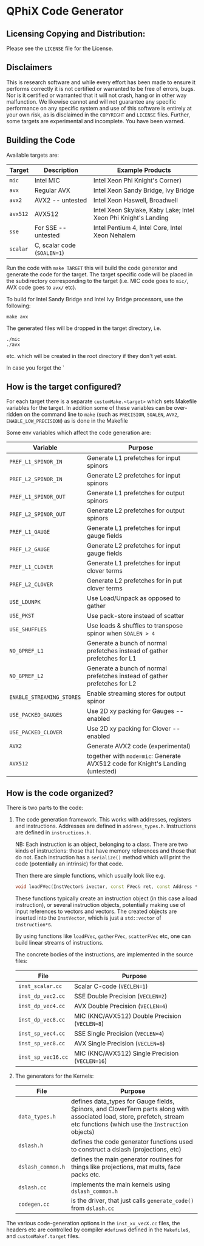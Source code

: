 # QPhiX Code Generator

## Licensing Copying and Distribution:

Please see the `LICENSE` file for the License.

## Disclaimers

This is research software and while every effort has been made to ensure it
performs correctly it is not certified or warranted to be free of errors, bugs.
Nor is it certified or warranted that it will not crash, hang or in other way
malfunction. We likewise cannot and will not guarantee any specific performance
on any specific system and use of this software is entirely at your own risk,
as is disclaimed in the `COPYRIGHT` and `LICENSE` files. Further, some targets
are experimental and incomplete. You have been warned.

## Building the Code

Available targets are:

| Target | Description | Example Products |
| --- | --- | --- |
| `mic` | Intel MIC | Intel Xeon Phi Knight's Corner) |
| `avx` | Regular AVX | Intel Xeon Sandy Bridge, Ivy Bridge |
| `avx2` | AVX2 -- untested | Intel Xeon Haswell, Broadwell |
| `avx512` | AVX512 | Intel Xeon Skylake, Kaby Lake; Intel Xeon Phi Knight's Landing |
| `sse`  | For SSE -- untested | Intel Pentium 4, Intel Core, Intel Xeon Nehalem |
| `scalar` | C, scalar code (`SOALEN=1`) | |

Run the code with `make TARGET` this will build the code generator
and generate the code for the target.  The target specific code will be placed
in the subdirectory corresponding to the target (i.e. MIC code goes to `mic/`,
AVX code goes to `avx/` etc).

To build for Intel Sandy Bridge and Intel Ivy Bridge processors, use the
following:

    make avx

The generated files will be dropped in the target directory, i.e.

    ./mic
    ./avx 
 
etc. which will be created in the root directory if they don't yet exist.

In case you forget the `

## How is the target configured?

For each target there is a separate `customMake.<target>` which sets Makefile
variables for the target. In addition some of these variables can be
over-ridden on the command line to `make` (such as `PRECISION`, `SOALEN`, `AVX2`,
`ENABLE_LOW_PRECISION`) as is done in the Makefile

Some env variables which affect the code generation are: 

| Variable | Purpose |
| --- | --- |
| `PREF_L1_SPINOR_IN` | Generate L1 prefetches for input spinors |
| `PREF_L2_SPINOR_IN` | Generate L2 prefetches for input spinors |
| `PREF_L1_SPINOR_OUT` | Generate L1 prefetches for output spinors |
| `PREF_L2_SPINOR_OUT` | Generate L2 prefetches for output spinors |
| `PREF_L1_GAUGE` | Generate L1 prefetches for input gauge fields |
| `PREF_L2_GAUGE` | Generate L2 prefetches for input gauge fields |
| `PREF_L1_CLOVER` | Generate L1 prefetches for input clover terms |
| `PREF_L2_CLOVER` | Generate L2 prefetches for in put clover terms |
| `USE_LDUNPK` | Use Load/Unpack as opposed to gather |
| `USE_PKST` | Use pack-store instead of scatter |
| `USE_SHUFFLES` | Use loads & shuffles to transpose spinor when `SOALEN > 4` |
| `NO_GPREF_L1` | Generate a bunch of normal prefetches instead of gather prefetches for L1  |
| `NO_GPREF_L2` | Generate a bunch of normal prefetches instead of gather prefetches for L2  |
| `ENABLE_STREAMING_STORES` | Enable streaming stores for output spinor |
| `USE_PACKED_GAUGES` | Use 2D xy packing for Gauges -- enabled |
| `USE_PACKED_CLOVER` |  Use 2D xy packing for Clover -- enabled |
| `AVX2` | Generate AVX2 code (experimental)
| `AVX512` | together with `mode=mic`: Generate AVX512 code for Knight's Landing (untested)

## How is the code organized?

There is two parts to the code: 

1. The code generation framework. This works with addresses, registers and
   instructions. Addresses are defined in `address_types.h`. Instructions are
   defined in `instructions.h`.

    NB: Each instruction is an object, belonging to a class. 
    There are two kinds of instructions: those that have memory references and those that do not.
    Each instruction has a `serialize()` method which will print the code (potentially an intrinsic) 
    for that code.

    Then there are simple functions, which usually look like e.g.

    ```cpp
    void loadFVec(InstVector& ivector, const FVec& ret, const Address *s, etc...)  {}
    ```

    These functions typically create an instruction object (in this case a load
    instruction), or several instruction objects, potentially making use of
    input references to vectors and vectors. The created objects are inserted
    into the `InstVector`, which is just a `std::vector` of `Instruction*`s.

    By using functions like `loadFVec`, `gatherFVec`, `scatterFVec` etc, one
    can build linear streams of instructions. 

    The concrete bodies of the instructions, are implemented in the source files:

    | File | Purpose |
    | --- | --- |
    | `inst_scalar.cc` | Scalar C-code (`VECLEN=1`)
    | `inst_dp_vec2.cc` | SSE Double Precision (`VECLEN=2`)
    | `inst_dp_vec4.cc` | AVX Double Precision (`VECLEN=4`)
    | `inst_dp_vec8.cc` | MIC (KNC/AVX512) Double Precision (`VECLEN=8`)
    | `inst_sp_vec4.cc` | SSE Single Precision (`VECLEN=4`)
    | `inst_sp_vec8.cc` | AVX Single Precision (`VECLEN=8`)
    | `inst_sp_vec16.cc` | MIC (KNC/AVX512) Single Precision  (`VECLEN=16`)

2. The generators for the Kernels: 
  
    | File | Purpose |
    | --- | --- |
    | `data_types.h` | defines data_types for Gauge fields, Spinors, and CloverTerm parts along with associated load, store, prefetch, stream etc functions (which use the `Instruction` objects) |
    | `dslash.h` |  defines the code generator functions used to construct a dslash (projections, etc) |
    | `dslash_common.h` | defines the main generator routines for things like projections, mat mults, face packs etc. |
    | `dslash.cc` | implements the main kernels using `dslash_common.h` |
    | `codegen.cc` | is the driver, that just calls `generate_code()` from `dslash.cc` |

The various code-generation options in the `inst_xx_vecX.cc` files, the headers
etc are controlled by compiler `#define`s defined in the `Makefile`s, and
`customMakef.target` files.
